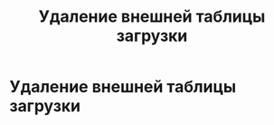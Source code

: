 ﻿---
layout: default
title: Удаление внешней таблицы загрузки
nav_order: 9
parent: Управление схемой данных
grand_parent: Работа с системой
has_children: false
---

Удаление внешней таблицы загрузки
==================================